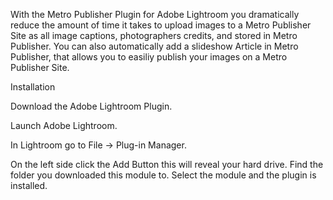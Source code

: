 With the Metro Publisher Plugin for Adobe Lightroom you dramatically reduce the amount of time it takes to upload images to a Metro Publisher Site
as all image captions, photographers credits, and stored in Metro Publisher. You can also automatically add a slideshow Article in Metro Publisher,
that allows you to easiliy publish your images on a Metro Publisher Site.

Installation

Download the Adobe Lightroom Plugin.

Launch Adobe Lightroom.

In Lightroom go to File -> Plug-in Manager.

On the left side click the Add Button this will reveal your hard drive. Find the folder you downloaded this module to.
Select the module and the plugin is installed.
 
